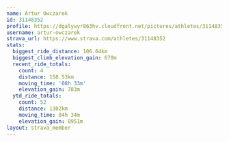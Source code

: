 ```yaml
---
name: Artur Owczarek
id: 31148352
profile: https://dgalywyr863hv.cloudfront.net/pictures/athletes/31148352/15906846/1/large.jpg
username: artur-owczarek
strava_url: https://www.strava.com/athletes/31148352
stats:
  biggest_ride_distance: 106.64km
  biggest_climb_elevation_gain: 670m
  recent_ride_totals:
    count: 4
    distance: 158.53km
    moving_time: '08h 33m'
    elevation_gain: 783m
  ytd_ride_totals:
    count: 52
    distance: 1302km
    moving_time: 84h 34m
    elevation_gain: 8951m
layout: strava_member
--- 
```

